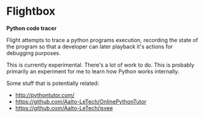 # Flightbox

**Python code tracer**

Flight attempts to trace a python programs execution, recording the state of the program so that a developer can later playback it's actions for debugging purposes.

This is currently experimental. There's a lot of work to do. This is probably primarily an experiment for me to learn how Python works internally.


Some stuff that is potentially related:
* http://pythontutor.com/
* https://github.com/Aalto-LeTech/OnlinePythonTutor
* https://github.com/Aalto-LeTech/jsvee

